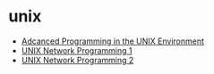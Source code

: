 # unix

- [Adcanced Programming in the UNIX Environment](https://github.com/gaoxinge/network/tree/master/unix/Adcanced%20Programming%20in%20the%20UNIX%20Environment)
- [UNIX Network Programming 1](https://github.com/gaoxinge/network/tree/master/unix/UNIX%20Network%20Programming%201)
- [UNIX Network Programming 2](https://github.com/gaoxinge/network/tree/master/unix/UNIX%20Network%20Programming%202)
